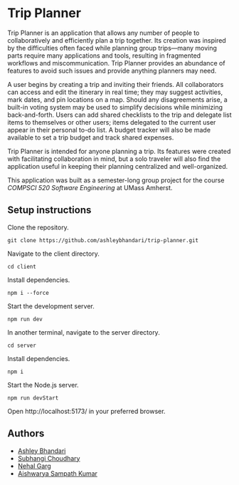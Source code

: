 # Trip Planner

Trip Planner is an application that allows any number of people to collaboratively and efficiently plan a trip together. Its creation was inspired by the difficulties often faced while planning group trips—many moving parts require many applications and tools, resulting in fragmented workflows and miscommunication. Trip Planner provides an abundance of features to avoid such issues and provide anything planners may need.

A user begins by creating a trip and inviting their friends. All collaborators can access and edit the itinerary in real time; they may suggest activities, mark dates, and pin locations on a map. Should any disagreements arise, a built-in voting system may be used to simplify decisions while minimizing back-and-forth. Users can add shared checklists to the trip and delegate list items to themselves or other users; items delegated to the current user appear in their personal to-do list. A budget tracker will also be made available to set a trip budget and track shared expenses.

Trip Planner is intended for anyone planning a trip. Its features were created with facilitating collaboration in mind, but a solo traveler will also find the application useful in keeping their planning centralized and well-organized.

This application was built as a semester-long group project for the course _COMPSCI 520 Software Engineering_ at UMass Amherst.

## Setup instructions

Clone the repository.

```
git clone https://github.com/ashleybhandari/trip-planner.git
```

Navigate to the client directory.

```
cd client
```

Install dependencies.

```
npm i --force
```

Start the development server.

```
npm run dev
```
In another terminal, navigate to the server directory.

```
cd server
```

Install dependencies.

```
npm i
```

Start the Node.js server.

```
npm run devStart
```

Open http://localhost:5173/ in your preferred browser.

## Authors

- [Ashley Bhandari](https://github.com/ashleybhandari)
- [Subhangi Choudhary](https://github.com/subhangi2731)
- [Nehal Garg](https://github.com/nehalgarg03)
- [Aishwarya Sampath Kumar](https://github.com/aishwarya-vr04)
